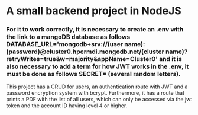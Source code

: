 # A small backend project in NodeJS

### For it to work correctly, it is necessary to create an .env with the link to a mangoDB database as follows DATABASE_URL='mongodb+srv://(user name):(password)@cluster0.hpermdi.mongodb.net/(cluster name)?retryWrites=true&w=majority&appName=Cluster0' and it is also necessary to add a term for how JWT works in the .env, it must be done as follows SECRET= (several random letters).


This project has a CRUD for users, an authentication route with JWT and a password encryption system with bcrypt. Furthermore, it has a route that prints a PDF with the list of all users, which can only be accessed via the jwt token and the account ID having level 4 or higher.
